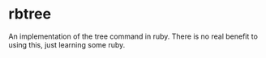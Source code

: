 # rbtree
An implementation of the tree command in ruby. There is no real benefit to using this, just learning some ruby.
